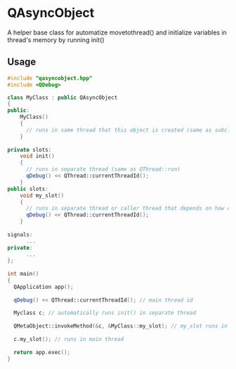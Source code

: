 # QAsyncObject
A helper base class for automatize movetothread() and initialize variables in thread's memory by running init()

## Usage
```C++
#include "qasyncobject.hpp"
#include <QDebug>

class MyClass : public QAsyncObject
{
public:
    MyClass()
    {
      // runs in same thread that this object is created (same as subclassing qthread)
    }
    
private slots:
    void init()
    {
      // runs in separate thread (same as QThread::run)
      qDebug() << QThread::currentThreadId();
    }
public slots:
    void my_slot()
    {
      // runs in separate thread or caller thread that depends on how calling this slot (direct call from object might not run in a separate thread but signal slot or invokemethod calling runs in separate thread
      qDebug() << QThread::currentThreadId();
    }
    
signals:
      ...
private:
      ...
};
    
int main()
{
  QApplication app();
  
  qDebug() << QThread::currentThreadId(); // main thread id
  
  Myclass c; // automatically runs init() in separate thread
  
  QMetaObject::invokeMethod(&c, &MyClass::my_slot); // my_slot runs in separate thread
  
  c.my_slot(); // runs in main thread
  
  return app.exec();
}
```
    
    
    
    
    
    
    
